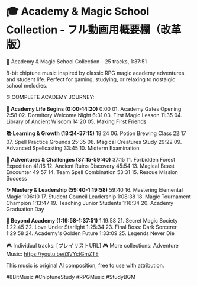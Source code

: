 # 🎓 Academy & Magic School Collection - フル動画用概要欄（改革版）

🎵 Academy & Magic School Collection - 25 tracks, 1:37:51

8-bit chiptune music inspired by classic RPG magic academy adventures and student life.
Perfect for gaming, studying, or relaxing to nostalgic school melodies.

⏰ COMPLETE ACADEMY JOURNEY:

**🚪 Academy Life Begins (0:00-14:20)**
0:00 01. Academy Gates Opening
2:58 02. Dormitory Welcome Night
6:31 03. First Magic Lesson
11:35 04. Library of Ancient Wisdom
14:20 05. Making First Friends

**📚 Learning & Growth (18:24-37:15)**
18:24 06. Potion Brewing Class
22:17 07. Spell Practice Grounds
25:35 08. Magical Creatures Study
29:22 09. Advanced Spellcasting
33:45 10. Midterm Examination

**🌲 Adventures & Challenges (37:15-59:40)**
37:15 11. Forbidden Forest Expedition
41:16 12. Ancient Ruins Discovery
45:54 13. Magical Beast Encounter
49:57 14. Team Spell Combination
53:31 15. Rescue Mission Success

**✨ Mastery & Leadership (59:40-1:19:58)**
59:40 16. Mastering Elemental Magic
1:06:10 17. Student Council Leadership
1:08:38 18. Magic Tournament Champion
1:13:47 19. Teaching Junior Students
1:16:34 20. Academy Graduation Day

**🌟 Beyond Academy (1:19:58-1:37:51)**
1:19:58 21. Secret Magic Society
1:22:45 22. Love Under Starlight
1:25:34 23. Final Boss: Dark Sorcerer
1:29:58 24. Academy's Golden Future
1:33:09 25. Legends Never Die

🎮 Individual tracks: [プレイリストURL]
🎮 More collections: Adventure Music: https://youtu.be/j3VYctGmZTE

This music is original AI composition, free to use with attribution.

#8BitMusic #ChiptuneStudy #RPGMusic #StudyBGM